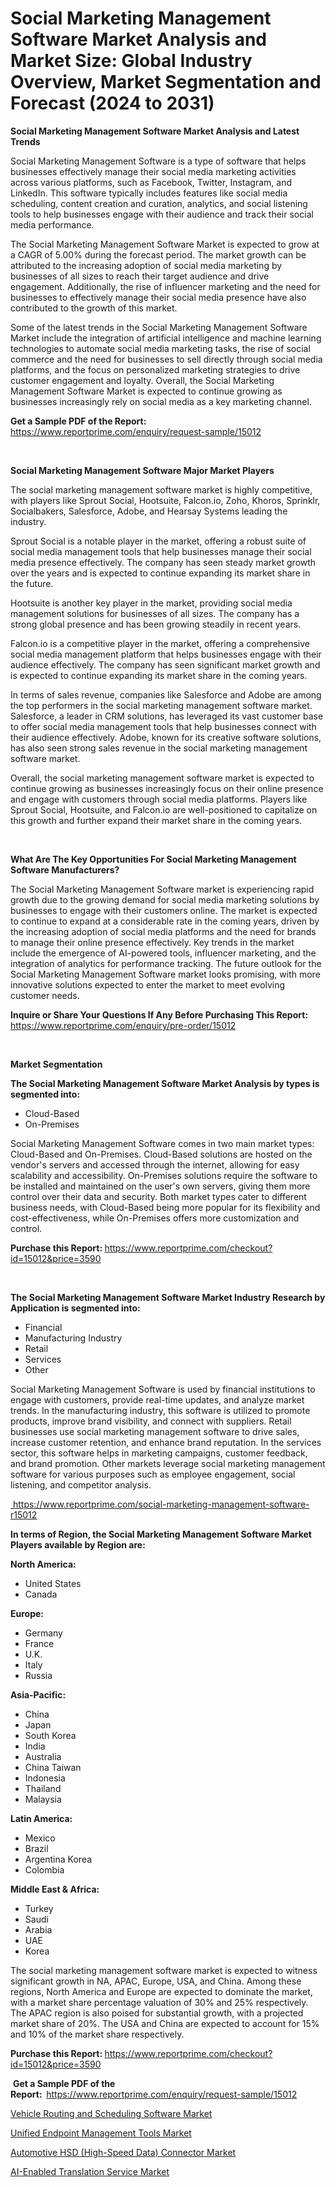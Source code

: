 <p><h1>Social Marketing Management Software Market Analysis and Market Size: Global Industry Overview, Market Segmentation and Forecast (2024 to 2031)</h1></p><p><strong>Social Marketing Management Software Market Analysis and Latest Trends</strong></p>
<p><p>Social Marketing Management Software is a type of software that helps businesses effectively manage their social media marketing activities across various platforms, such as Facebook, Twitter, Instagram, and LinkedIn. This software typically includes features like social media scheduling, content creation and curation, analytics, and social listening tools to help businesses engage with their audience and track their social media performance.</p><p>The Social Marketing Management Software Market is expected to grow at a CAGR of 5.00% during the forecast period. The market growth can be attributed to the increasing adoption of social media marketing by businesses of all sizes to reach their target audience and drive engagement. Additionally, the rise of influencer marketing and the need for businesses to effectively manage their social media presence have also contributed to the growth of this market.</p><p>Some of the latest trends in the Social Marketing Management Software Market include the integration of artificial intelligence and machine learning technologies to automate social media marketing tasks, the rise of social commerce and the need for businesses to sell directly through social media platforms, and the focus on personalized marketing strategies to drive customer engagement and loyalty. Overall, the Social Marketing Management Software Market is expected to continue growing as businesses increasingly rely on social media as a key marketing channel.</p></p>
<p><strong>Get a Sample PDF of the Report:&nbsp;</strong> <a href="https://www.reportprime.com/enquiry/request-sample/15012">https://www.reportprime.com/enquiry/request-sample/15012</a></p>
<p>&nbsp;</p>
<p><strong>Social Marketing Management Software Major Market Players</strong></p>
<p><p>The social marketing management software market is highly competitive, with players like Sprout Social, Hootsuite, Falcon.io, Zoho, Khoros, Sprinklr, Socialbakers, Salesforce, Adobe, and Hearsay Systems leading the industry. </p><p>Sprout Social is a notable player in the market, offering a robust suite of social media management tools that help businesses manage their social media presence effectively. The company has seen steady market growth over the years and is expected to continue expanding its market share in the future.</p><p>Hootsuite is another key player in the market, providing social media management solutions for businesses of all sizes. The company has a strong global presence and has been growing steadily in recent years.</p><p>Falcon.io is a competitive player in the market, offering a comprehensive social media management platform that helps businesses engage with their audience effectively. The company has seen significant market growth and is expected to continue expanding its market share in the coming years.</p><p>In terms of sales revenue, companies like Salesforce and Adobe are among the top performers in the social marketing management software market. Salesforce, a leader in CRM solutions, has leveraged its vast customer base to offer social media management tools that help businesses connect with their audience effectively. Adobe, known for its creative software solutions, has also seen strong sales revenue in the social marketing management software market.</p><p>Overall, the social marketing management software market is expected to continue growing as businesses increasingly focus on their online presence and engage with customers through social media platforms. Players like Sprout Social, Hootsuite, and Falcon.io are well-positioned to capitalize on this growth and further expand their market share in the coming years.</p></p>
<p>&nbsp;</p>
<p><strong>What Are The Key Opportunities For Social Marketing Management Software Manufacturers?</strong></p>
<p><p>The Social Marketing Management Software market is experiencing rapid growth due to the growing demand for social media marketing solutions by businesses to engage with their customers online. The market is expected to continue to expand at a considerable rate in the coming years, driven by the increasing adoption of social media platforms and the need for brands to manage their online presence effectively. Key trends in the market include the emergence of AI-powered tools, influencer marketing, and the integration of analytics for performance tracking. The future outlook for the Social Marketing Management Software market looks promising, with more innovative solutions expected to enter the market to meet evolving customer needs.</p></p>
<p><strong>Inquire or Share Your Questions If Any Before Purchasing This Report:</strong> <a href="https://www.reportprime.com/enquiry/pre-order/15012">https://www.reportprime.com/enquiry/pre-order/15012</a></p>
<p>&nbsp;</p>
<p><strong>Market Segmentation</strong></p>
<p><strong>The Social Marketing Management Software Market Analysis by types is segmented into:</strong></p>
<p><ul><li>Cloud-Based</li><li>On-Premises</li></ul></p>
<p><p>Social Marketing Management Software comes in two main market types: Cloud-Based and On-Premises. Cloud-Based solutions are hosted on the vendor's servers and accessed through the internet, allowing for easy scalability and accessibility. On-Premises solutions require the software to be installed and maintained on the user's own servers, giving them more control over their data and security. Both market types cater to different business needs, with Cloud-Based being more popular for its flexibility and cost-effectiveness, while On-Premises offers more customization and control.</p></p>
<p><strong>Purchase this Report:&nbsp;</strong><a href="https://www.reportprime.com/checkout?id=15012&price=3590">https://www.reportprime.com/checkout?id=15012&price=3590</a></p>
<p>&nbsp;</p>
<p><strong>The Social Marketing Management Software Market Industry Research by Application is segmented into:</strong></p>
<p><ul><li>Financial</li><li>Manufacturing Industry</li><li>Retail</li><li>Services</li><li>Other</li></ul></p>
<p><p>Social Marketing Management Software is used by financial institutions to engage with customers, provide real-time updates, and analyze market trends. In the manufacturing industry, this software is utilized to promote products, improve brand visibility, and connect with suppliers. Retail businesses use social marketing management software to drive sales, increase customer retention, and enhance brand reputation. In the services sector, this software helps in marketing campaigns, customer feedback, and brand promotion. Other markets leverage social marketing management software for various purposes such as employee engagement, social listening, and competitor analysis.</p></p>
<p><a href="https://www.reportprime.com/social-marketing-management-software-r15012">&nbsp;https://www.reportprime.com/social-marketing-management-software-r15012</a></p>
<p><strong>In terms of Region, the Social Marketing Management Software Market Players available by Region are:</strong></p>
<p>
    <p> <strong> North America: </strong>
        <ul>
            <li>United States</li>
            <li>Canada</li>
        </ul>
        </p> 
    <p> <strong> Europe: </strong>
        <ul>
            <li>Germany</li>
            <li>France</li>
            <li>U.K.</li>
            <li>Italy</li>
            <li>Russia</li>
        </ul>
        </p> 
    <p> <strong> Asia-Pacific: </strong>
        <ul>
            <li>China</li>
            <li>Japan</li>
            <li>South Korea</li>
            <li>India</li>
            <li>Australia</li>
            <li>China Taiwan</li>
            <li>Indonesia</li>
            <li>Thailand</li>
            <li>Malaysia</li>
        </ul>
        </p> 
    <p> <strong> Latin America: </strong>
        <ul>
            <li>Mexico</li>
            <li>Brazil</li>
            <li>Argentina Korea</li>
            <li>Colombia</li>
        </ul>
        </p> 
    <p> <strong> Middle East & Africa: </strong>
        <ul>
            <li>Turkey</li>
            <li>Saudi</li>
            <li>Arabia</li>
            <li>UAE</li>
            <li>Korea</li>
        </ul>
    </p>
    </p>
<p><p>The social marketing management software market is expected to witness significant growth in NA, APAC, Europe, USA, and China. Among these regions, North America and Europe are expected to dominate the market, with a market share percentage valuation of 30% and 25% respectively. The APAC region is also poised for substantial growth, with a projected market share of 20%. The USA and China are expected to account for 15% and 10% of the market share respectively.</p></p>
<p><strong>Purchase this Report: </strong><a href="https://www.reportprime.com/checkout?id=15012&price=3590">https://www.reportprime.com/checkout?id=15012&price=3590</a></p>
<p>&nbsp;<strong>Get a Sample PDF of the Report:&nbsp;&nbsp;</strong><a href="https://www.reportprime.com/enquiry/request-sample/15012">https://www.reportprime.com/enquiry/request-sample/15012</a></p>
<p><strong></strong></p>
<p><p><a href="https://github.com/khadijahesham19/Market-Research-Report-List-1/blob/main/vehicle-routing-and-scheduling-software-market.md">Vehicle Routing and Scheduling Software Market</a></p><p><a href="https://github.com/suitykhatun12/Market-Research-Report-List-1/blob/main/unified-endpoint-management-tools-market.md">Unified Endpoint Management Tools Market</a></p><p><a href="https://www.linkedin.com/pulse/automotive-hsd-high-speed-data-connector-market-investigation-agdhf">Automotive HSD (High-Speed Data) Connector Market</a></p><p><a href="https://www.linkedin.com/pulse/insights-ai-enabled-translation-service-industry-market-qe7pe">AI-Enabled Translation Service Market</a></p></p>